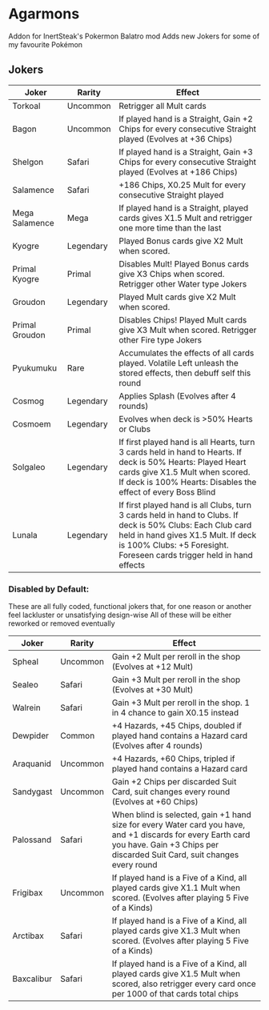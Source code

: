 # Agarmons

Addon for InertSteak's Pokermon Balatro mod
Adds new Jokers for some of my favourite Pokémon

## Jokers

| Joker          | Rarity    | Effect                                                                                                                                                                                                                     |
| -------------- | --------- | -------------------------------------------------------------------------------------------------------------------------------------------------------------------------------------------------------------------------- |
| Torkoal        | Uncommon  | Retrigger all Mult cards                                                                                                                                                                                                   |
| Bagon          | Uncommon  | If played hand is a Straight, Gain +2 Chips for every consecutive Straight played (Evolves at +36 Chips)                                                                                                                   |
| Shelgon        | Safari    | If played hand is a Straight, Gain +3 Chips for every consecutive Straight played (Evolves at +186 Chips)                                                                                                                  |
| Salamence      | Safari    | +186 Chips, X0.25 Mult for every consecutive Straight played                                                                                                                                                               |
| Mega Salamence | Mega      | If played hand is a Straight, played cards gives X1.5 Mult and retrigger one more time than the last                                                                                                                       |
| Kyogre         | Legendary | Played Bonus cards give X2 Mult when scored.                                                                                                                                                                               |
| Primal Kyogre  | Primal    | Disables Mult! Played Bonus cards give X3 Chips when scored. Retrigger other Water type Jokers                                                                                                                             |
| Groudon        | Legendary | Played Mult cards give X2 Mult when scored.                                                                                                                                                                                |
| Primal Groudon | Primal    | Disables Chips! Played Mult cards give X3 Mult when scored. Retrigger other Fire type Jokers                                                                                                                               |
| Pyukumuku      | Rare      | Accumulates the effects of all cards played. Volatile Left unleash the stored effects, then debuff self this round                                                                                                         |
| Cosmog         | Legendary | Applies Splash (Evolves after 4 rounds)                                                                                                                                                                                    |
| Cosmoem        | Legendary | Evolves when deck is >50% Hearts or Clubs                                                                                                                                                                                  |
| Solgaleo       | Legendary | If first played hand is all Hearts, turn 3 cards held in hand to Hearts. If deck is 50% Hearts: Played Heart cards give X1.5 Mult when scored. If deck is 100% Hearts: Disables the effect of every Boss Blind             |
| Lunala         | Legendary | If first played hand is all Clubs, turn 3 cards held in hand to Clubs. If deck is 50% Clubs: Each Club card held in hand gives X1.5 Mult. If deck is 100% Clubs: +5 Foresight. Foreseen cards trigger held in hand effects |

### Disabled by Default:

These are all fully coded, functional jokers that, for one reason or another feel lackluster or unsatisfying design-wise
All of these will be either reworked or removed eventually

| Joker      | Rarity   | Effect                                                                                                                                                                                  |
| ---------- | -------- | --------------------------------------------------------------------------------------------------------------------------------------------------------------------------------------- |
| Spheal     | Uncommon | Gain +2 Mult per reroll in the shop (Evolves at +12 Mult)                                                                                                                               |
| Sealeo     | Safari   | Gain +3 Mult per reroll in the shop (Evolves at +30 Mult)                                                                                                                               |
| Walrein    | Safari   | Gain +3 Mult per reroll in the shop. 1 in 4 chance to gain X0.15 instead                                                                                                                |
| Dewpider   | Common   | +4 Hazards, +45 Chips, doubled if played hand contains a Hazard card (Evolves after 4 rounds)                                                                                           |
| Araquanid  | Uncommon | +4 Hazards, +60 Chips, tripled if played hand contains a Hazard card                                                                                                                    |
| Sandygast  | Uncommon | Gain +2 Chips per discarded Suit Card, suit changes every round (Evolves at +60 Chips)                                                                                                  |
| Palossand  | Safari   | When blind is selected, gain +1 hand size for every Water card you have, and +1 discards for every Earth card you have. Gain +3 Chips per discarded Suit Card, suit changes every round |
| Frigibax   | Uncommon | If played hand is a Five of a Kind, all played cards give X1.1 Mult when scored. (Evolves after playing 5 Five of a Kinds)                                                              |
| Arctibax   | Safari   | If played hand is a Five of a Kind, all played cards give X1.3 Mult when scored. (Evolves after playing 5 Five of a Kinds)                                                              |
| Baxcalibur | Safari   | If played hand is a Five of a Kind, all played cards give X1.5 Mult when scored, also retrigger every card once per 1000 of that cards total chips                                      |
